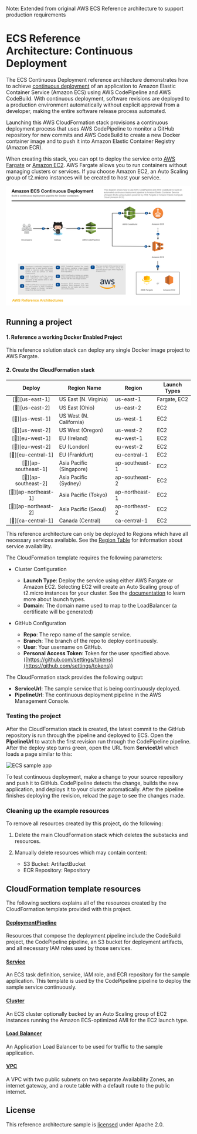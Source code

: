 Note: Extended from original AWS ECS Reference architecture to support production requirements

# ECS Reference Architecture: Continuous Deployment

The ECS Continuous Deployment reference architecture demonstrates how to achieve
[continuous deployment][continuous-deployment] of an application to Amazon
Elastic Container Service (Amazon ECS) using AWS CodePipeline and AWS
CodeBuild. With continuous deployment, software revisions are deployed to a
production environment automatically without explicit approval from a developer,
making the entire software release process automated.

Launching this AWS CloudFormation stack provisions a continuous deployment
process that uses AWS CodePipeline to monitor a GitHub repository for new
commits and AWS CodeBuild to create a new Docker container image and to push it
into Amazon Elastic Container Registry (Amazon ECR).

When creating this stack, you can opt to deploy the service onto [AWS
Fargate][fargate] or [Amazon EC2][ec2]. AWS Fargate allows you to run containers
without managing clusters or services. If you choose Amazon EC2, an Auto Scaling
group of t2.micro instances will be created to host your service.

[![](images/architecture.png)][architecture]

## Running a project

#### 1. Reference a working Docker Enabled Project

This reference solution stack can deploy any single Docker image project to AWS Fargate.

#### 2. Create the CloudFormation stack

Deploy | Region Name | Region | Launch Types
:---: | ------------ | ------------- | -------------
[🚀][us-east-1] | US East (N. Virginia) | us-east-1 | Fargate, EC2
[🚀][us-east-2] | US East (Ohio) | us-east-2 | EC2
[🚀][us-west-1] | US West (N. California) | us-west-1 | EC2
[🚀][us-west-2] | US West (Oregon) | us-west-2 | EC2
[🚀][eu-west-1] | EU (Ireland) | eu-west-1 | EC2
[🚀][eu-west-2] | EU (London) | eu-west-2 | EC2
[🚀][eu-central-1] | EU (Frankfurt) | eu-central-1 | EC2
[🚀][ap-southeast-1] | Asia Pacific (Singapore) | ap-southeast-1 | EC2
[🚀][ap-southeast-2] | Asia Pacific (Sydney) | ap-southeast-2 | EC2
[🚀][ap-northeast-1] | Asia Pacific (Tokyo) | ap-northeast-1 | EC2
[🚀][ap-northeast-2] | Asia Pacific (Seoul) | ap-northeast-2 | EC2
[🚀][ca-central-1] | Canada (Central) | ca-central-1 | EC2

This reference architecture can only be deployed to Regions which have all
necessary services available. See the [Region
Table](https://aws.amazon.com/about-aws/global-infrastructure/regional-product-services/)
for information about service availability.

The CloudFormation template requires the following parameters:

- Cluster Configuration
  - **Launch Type**: Deploy the service using either AWS Fargate or Amazon EC2.
    Selecting EC2 will create an Auto Scaling group of t2.micro instances for
    your cluster. See the [documentation][launch-types] to learn more about
    launch types.
  - **Domain**: The domain name used to map to the LoadBalancer (a certificate will be generated)

- GitHub Configuration
  - **Repo**: The repo name of the sample service.
  - **Branch**: The branch of the repo to deploy continuously.
  - **User**: Your username on GitHub.
  - **Personal Access Token**: Token for the user specified above.
    ([https://github.com/settings/tokens](https://github.com/settings/tokens))

The CloudFormation stack provides the following output:

- **ServiceUrl**: The sample service that is being continuously deployed.
- **PipelineUrl**: The continuous deployment pipeline in the AWS Management
  Console.

### Testing the project

After the CloudFormation stack is created, the latest commit to the GitHub
repository is run through the pipeline and deployed to ECS. Open the
**PipelineUrl** to watch the first revision run through the CodePipeline
pipeline. After the deploy step turns green, open the URL from **ServiceUrl**
which loads a page similar to this:

![ECS sample app](http://docs.aws.amazon.com/AmazonECS/latest/developerguide/images/simple-php-app.png)

To test continuous deployment, make a change to your source repository and push it to GitHub. CodePipeline detects the change, builds the new application, and deploys it to your cluster
automatically. After the pipeline finishes deploying the revision, reload the
page to see the changes made.

### Cleaning up the example resources

To remove all resources created by this project, do the following:

1. Delete the main CloudFormation stack which deletes the substacks and resources.
1. Manually delete resources which may contain content:

    - S3 Bucket: ArtifactBucket
    - ECR Repository: Repository

## CloudFormation template resources

The following sections explains all of the resources created by the
CloudFormation template provided with this project.

#### [DeploymentPipeline](templates/deployment-pipeline.yaml)

  Resources that compose the deployment pipeline include the CodeBuild project,
  the CodePipeline pipeline, an S3 bucket for deployment artifacts, and all
  necessary IAM roles used by those services.

#### [Service](templates/service.yaml)

  An ECS task definition, service, IAM role, and ECR repository for the sample
  application. This template is used by the CodePipeline pipeline to deploy the
  sample service continuously.

#### [Cluster](templates/ecs-cluster.yaml)

  An ECS cluster optionally backed by an Auto Scaling group of EC2 instances
  running the Amazon ECS-optimized AMI for the EC2 launch type.

#### [Load Balancer](templates/load-balancer.yaml)

  An Application Load Balancer to be used for traffic to the sample application.

#### [VPC](templates/vpc.yaml)

  A VPC with two public subnets on two separate Availability Zones, an internet
  gateway, and a route table with a default route to the public internet.

## License

This reference architecture sample is [licensed][license] under Apache 2.0.

[continuous-deployment]: https://aws.amazon.com/devops/continuous-delivery/
[architecture]: images/architecture.pdf
[license]: LICENSE
[fargate]: https://aws.amazon.com/fargate/
[ec2]: https://aws.amazon.com/ec2/
[launch-types]: https://docs.aws.amazon.com/AmazonECS/latest/developerguide/launch_types.html
